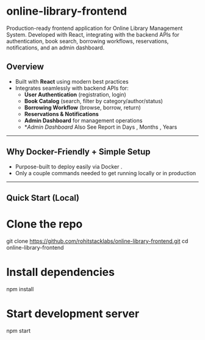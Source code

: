 # online-library-frontend
Production-ready frontend application for Online Library Management System. Developed with React, integrating with the backend APIs for authentication, book search, borrowing workflows, reservations, notifications, and an admin dashboard.


##  Overview

- Built with **React** using modern best practices
- Integrates seamlessly with backend APIs for:
  - **User Authentication** (registration, login)
  - **Book Catalog** (search, filter by category/author/status)
  - **Borrowing Workflow** (browse, borrow, return)
  - **Reservations & Notifications**
  - **Admin Dashboard** for management operations
  - **Admin Dashboard* Also See Report in Days , Months , Years
  

---

##  Why Docker-Friendly + Simple Setup

- Purpose-built to deploy easily via Docker .
- Only a couple commands needed to get running locally or in production

---

##  Quick Start (Local)

# Clone the repo
git clone https://github.com/rohitstacklabs/online-library-frontend.git
cd online-library-frontend

# Install dependencies
npm install

# Start development server
npm start

